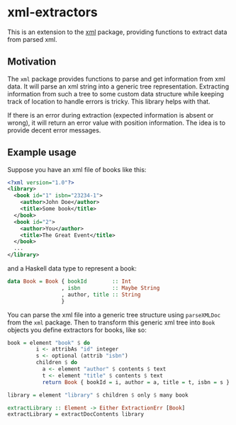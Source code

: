 xml-extractors
==============

This is an extension to the
[xml](http://hackage.haskell.org/package/xml) package, providing
functions to extract data from parsed xml.


## Motivation

The `xml` package provides functions to parse and get information from
xml data. It will parse an xml string into a generic tree
representation. Extracting information from such a tree to some custom 
data structure while keeping track of location to handle errors is
tricky. This library helps with that.

If there is an error during extraction (expected information is absent
or wrong), it will return an error value with position
information. The idea is to provide decent error messages.


## Example usage

Suppose you have an xml file of books like this:

```xml
<?xml version="1.0"?>
<library>
  <book id="1" isbn="23234-1">
    <author>John Doe</author>
    <title>Some book</title>
  </book>
  <book id="2">
    <author>You</author>
    <title>The Great Event</title>
  </book>
  ...
</library>
```

and a Haskell data type to represent a book:

```haskell
data Book = Book { bookId        :: Int
                 , isbn          :: Maybe String
                 , author, title :: String
                 }
```

You can parse the xml file into a generic tree structure using
`parseXMLDoc` from the `xml` package. Then to transform this generic
xml tree into `Book` objects you define extractors for books, like
so:

```haskell
book = element "book" $ do
         i <- attribAs "id" integer
         s <- optional (attrib "isbn")
         children $ do
           a <- element "author" $ contents $ text
           t <- element "title" $ contents $ text
           return Book { bookId = i, author = a, title = t, isbn = s }

library = element "library" $ children $ only $ many book

extractLibrary :: Element -> Either ExtractionErr [Book]
extractLibrary = extractDocContents library
```
